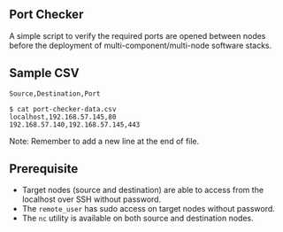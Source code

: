 ## Port Checker 

A simple script to verify the required ports are opened between nodes before the deployment of multi-component/multi-node software stacks.

## Sample CSV

`Source,Destination,Port`

```csv
$ cat port-checker-data.csv
localhost,192.168.57.145,80
192.168.57.140,192.168.57.145,443

```

Note: Remember to add a new line at the end of file.

## Prerequisite

- Target nodes (source and destination) are able to access from the localhost over SSH without password.
- The `remote_user` has sudo access on target nodes without password.
- The `nc` utility is available on both source and destination nodes.

